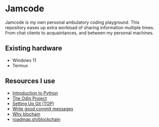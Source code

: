# Jamcode

Jamcode is my own personal ambulatory coding playground. This repository eases up extra workload of sharing information multiple times.
From chat clients to acquaintances, and between my personal machines.

## Existing hardware

- Windows 11
- Termux

## Resources I use

- [Introduction to Python](http://introtopython.org)
- [The Odin Project](https://www.theodinproject.com/)
- [Setting Up Git (TOP)](https://www.theodinproject.com/lessons/foundations-setting-up-git)
- [Write good commit messages](https://cbea.ms/git-commit)
- [Why blochain](https://survey.stackoverflow.co/2022/#salary-canada)
- [roadmap.sh/blockchain](https://roadmap.sh/blockchain)